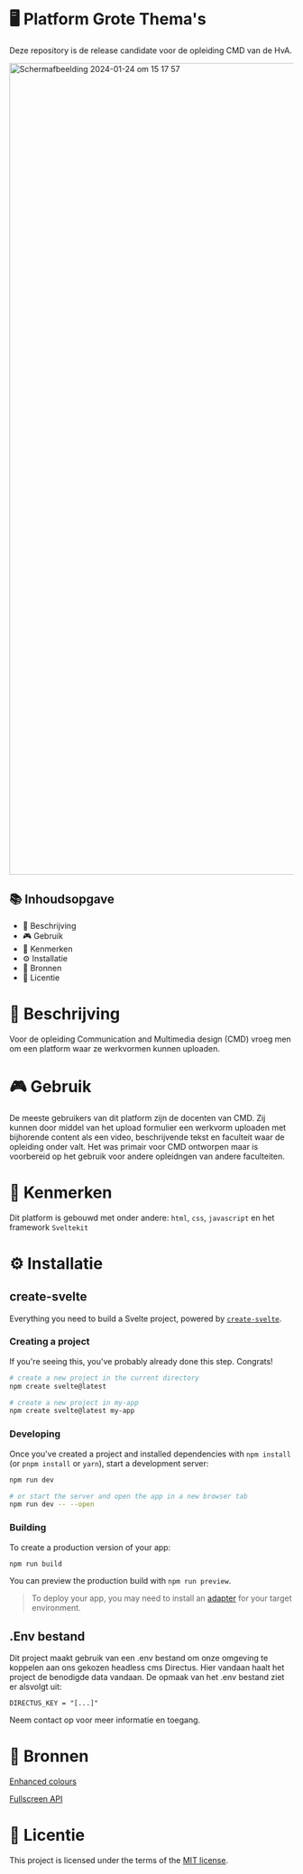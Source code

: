 # 🖥️ Platform Grote Thema's 

Deze repository is de release candidate voor de opleiding CMD van de HvA. 

<img width="1440" alt="Scherm­afbeelding 2024-01-24 om 15 17 57" src="https://github.com/Tristandemuijnck/lets-jam-webapplicatie/assets/89298385/caf3f792-213a-49b9-9b57-7d03e100512f">

## 📚 Inhoudsopgave

* 📝 Beschrijving
* 🎮 Gebruik
* 🎨 Kenmerken
* ⚙️ Installatie
* 🔗 Bronnen
* 💎 Licentie

# 📝 Beschrijving

Voor de opleiding Communication and Multimedia design (CMD) vroeg men om een platform waar ze werkvormen kunnen uploaden. 

# 🎮 Gebruik

De meeste gebruikers van dit platform zijn de docenten van CMD. Zij kunnen door middel van het upload formulier een werkvorm uploaden met bijhorende content als een video, beschrijvende tekst en faculteit waar de opleiding onder valt. Het was primair voor CMD ontworpen maar is voorbereid op het gebruik voor andere opleidngen van andere faculteiten.

# 🎨 Kenmerken

Dit platform is gebouwd met onder andere: `html`, `css`, `javascript` en het framework `Sveltekit`

# ⚙️ Installatie 
## create-svelte

Everything you need to build a Svelte project, powered by [`create-svelte`](https://github.com/sveltejs/kit/tree/master/packages/create-svelte).

### Creating a project

If you're seeing this, you've probably already done this step. Congrats!

```bash
# create a new project in the current directory
npm create svelte@latest

# create a new project in my-app
npm create svelte@latest my-app
```

### Developing

Once you've created a project and installed dependencies with `npm install` (or `pnpm install` or `yarn`), start a development server:

```bash
npm run dev

# or start the server and open the app in a new browser tab
npm run dev -- --open
```

### Building

To create a production version of your app:

```bash
npm run build
```

You can preview the production build with `npm run preview`.

> To deploy your app, you may need to install an [adapter](https://kit.svelte.dev/docs/adapters) for your target environment.


## .Env bestand
Dit project maakt gebruik van een .env bestand om onze omgeving te koppelen aan ons gekozen headless cms Directus. Hier vandaan haalt het project de benodigde data vandaan. De opmaak van het .env bestand ziet er alsvolgt uit:

```
DIRECTUS_KEY = "[...]"
```

Neem contact op voor meer informatie en toegang.

# 🔗 Bronnen

[Enhanced colours](https://oklch.com/)

[Fullscreen API](https://developer.mozilla.org/en-US/docs/Web/API/Fullscreen_API)

# 💎 Licentie

This project is licensed under the terms of the [MIT license](./LICENSE).
